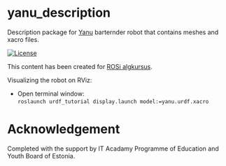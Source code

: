 # yanu\_description
Description package for [Yanu](yanu.ai) barternder robot that contains meshes and xacro files.

[![License](https://img.shields.io/badge/License-Apache%202.0-blue.svg)](https://opensource.org/licenses/Apache-2.0)

This content has been created for [ROSi algkursus](sisu.ut.ee/rosak).

Visualizing the robot on RViz:
* Open terminal window:<br/>
```roslaunch urdf_tutorial display.launch model:=yanu.urdf.xacro```

# Acknowledgement

Completed with the support by IT Acadamy Programme of Education and Youth Board of Estonia.